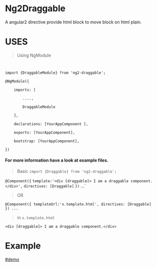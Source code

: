 # Ng2Draggable
A angular2 directive provide html block to move block on html plain.

# USES
 
>Using NgModule


<code>
<br>import {DraggableModule} from 'ng2-draggable'; 
<br>@NgModule({                                   
<br>    imports: [
<br>        ....,                                
<br>        DraggableModule                       
<br>    ],
<br>    declarations: [YourAppComponent ],
<br>    exports: [YourAppComponent],
<br>    bootstrap: [YourAppComponent],
<br>})
</code> 

 #### For more information have a look at example files.

>Basic
`import {Draggable} from 'ng2-draggable';`

`@Component({`
    `template:'<div [draggable]> I am a draggable component.</div>',`
    `directives: [Draggable]` 
`})`
...`

>OR

`@Component({
    templateUrl:'x.template.html',
    directives: [Draggable] 
})
...`

>in `x.template.html`

`<div [draggable]> I am a draggable component.</div>`


# Example
   [#demo](https://coderajay.github.io/ng2Draggable)
   
   
   